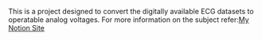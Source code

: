 This is a project designed to convert the digitally available ECG datasets to operatable analog voltages.
For more information on the subject refer:[My Notion Site](https://succinct-stop-5a6.notion.site/ECG-Dataset-Simulator-2501181015dd488196655150eea01bf6?pvs=4) 
